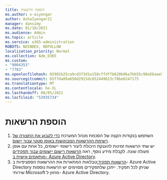 ```yaml
---
title: הוספת הרשאות
ms.author: v-aiyengar
author: AshaIyengar21
manager: dansimp
ms.date: 01/18/2021
ms.audience: Admin
ms.topic: article
ms.service: o365-administration
ROBOTS: NOINDEX, NOFOLLOW
localization_priority: Normal
ms.collection: Adm_O365
ms.custom:
- "9004353"
- "7783"
ms.openlocfilehash: 02901b25ca9cd373d1e158cffdffb820b9ba7bb55c90a56aae57807a2e932192
ms.sourcegitcommit: b5f7da89a650d2915dc652449623c78be6247175
ms.translationtype: MT
ms.contentlocale: he-IL
ms.lasthandoff: 08/05/2021
ms.locfileid: "53935734"
---
```

# <a name="add-permissions"></a>הוספת הרשאות

1. השתמש בנקודות הקצה של הסכמת מנהל המערכת [כדי לקבוע את התצורה של רשימת ההרשאות המבוקשות באופן סטטי עבור יישום](https://docs.microsoft.com/azure/active-directory/develop/v2-permissions-and-consent#to-configure-the-list-of-statically-requested-permissions-for-an-application).
1. יש שתי הרשאות זמינות להענקת היכולת ליצור רישומי יישומים, כל אחת עם אופן פעולה שונה. לקבלת מידע נוסף, ראה [הרשאות רישום יישומים עבור תפקידים מותאמים אישית ב- Azure Active Directory](https://docs.microsoft.com/azure/active-directory/roles/custom-available-permissions).
1. [הרשאות תפקיד:](https://docs.microsoft.com/azure/active-directory/roles/permissions-reference#role-permissions)טבלאות המתארות את ההרשאות הספציפיות ב- Azure Active Directory שניתן לכל תפקיד. ייתכן שלתפקידים מסוימים יש הרשאות נוספות שירותי Microsoft מחוץ ל- Azure Active Directory.